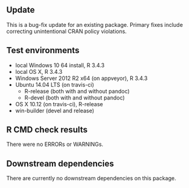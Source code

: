 ## Update

This is a bug-fix update for an existing package. Primary fixes include
correcting unintentional CRAN policy violations.

## Test environments

* local Windows 10 64 install, R 3.4.3
* local OS X, R 3.4.3
* Windows Server 2012 R2 x64 (on appveyor), R 3.4.3
* Ubuntu 14.04 LTS (on travis-ci)
  * R-release (both with and without pandoc)
  * R-devel   (both with and without pandoc)
* OS X 10.12 (on travis-ci), R-release
* win-builder (devel and release)

## R CMD check results

There were no ERRORs or WARNINGs.

## Downstream dependencies

There are currently no downstream dependencies on this package.
